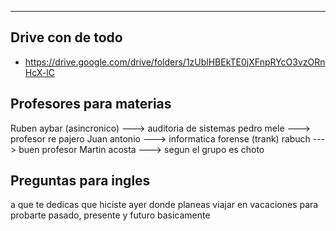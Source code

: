 -- -
## Drive con de todo

- https://drive.google.com/drive/folders/1zUblHBEkTE0jXFnpRYcO3vzORnHcX-lC 
## Profesores para materias

Ruben aybar (asincronico) ---> auditoria de sistemas 
pedro mele ---> profesor re pajero
Juan antonio ---> informatica forense (trank)
rabuch ---> buen profesor
Martin acosta ---> segun el grupo es choto
## Preguntas para ingles

a que te dedicas
que hiciste ayer
donde planeas viajar en vacaciones
para probarte pasado, presente y futuro basicamente
